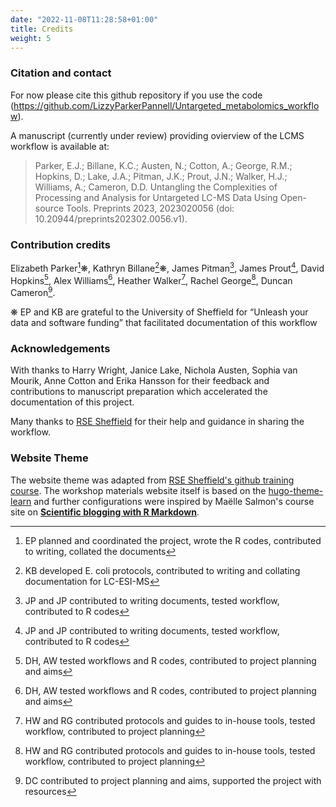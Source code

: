 ```yaml
---
date: "2022-11-08T11:28:58+01:00"
title: Credits
weight: 5
---
```


### Citation and contact
For now please cite this github repository if you use the code (https://github.com/LizzyParkerPannell/Untargeted_metabolomics_workflow).

A manuscript (currently under review) providing ovierview of the LCMS workflow is available at:

> Parker, Ε.J.; Billane, K.C.; Austen, N.; Cotton, A.; George, R.M.; Hopkins, D.; Lake, J.A.; Pitman, J.K.; Prout, J.N.; Walker, H.J.; Williams, A.; Cameron, D.D. Untangling the Complexities of Processing and Analysis for Untargeted LC-MS Data Using Open-source Tools. Preprints 2023, 2023020056 (doi: 10.20944/preprints202302.0056.v1).

### Contribution credits
Elizabeth Parker[^1]❋, Kathryn Billane[^2]❋, James Pitman[^3], James Prout[^3], David Hopkins[^5], Alex Williams[^5], Heather Walker[^4], Rachel George[^4], Duncan Cameron[^6].

❋ EP and KB are grateful to the University of Sheffield for “Unleash your data and software funding” that facilitated documentation of this workflow

[^1]: EP planned and coordinated the project, wrote the R codes, contributed to writing, collated the documents
[^2]: KB developed E. coli protocols, contributed to writing and collating documentation for LC-ESI-MS
[^3]: JP and JP contributed to writing documents, tested workflow, contributed to R codes
[^4]: HW and RG contributed protocols and guides to in-house tools, tested workflow, contributed to project planning
[^5]: DH, AW tested workflows and R codes, contributed to project planning and aims
[^6]: DC contributed to project planning and aims, supported the project with resources

### Acknowledgements
With thanks to Harry Wright, Janice Lake, Nichola Austen, Sophia van Mourik, Anne Cotton and Erika Hansson for their feedback and contributions to manuscript preparation which accelerated the documentation of this project.

Many thanks to [RSE Sheffield](https://github.com/RSE-Sheffield) for their help and guidance in sharing the workflow.

### Website Theme

The website theme was adapted from [RSE Sheffield's github training course](https://github.com/RSE-Sheffield/git-github-zero-to-hero). The workshop materials website itself is based on the [hugo-theme-learn](https://github.com/matcornic/hugo-theme-learn) and further configurations were inspired by Maëlle Salmon's course site on [**Scientific blogging with R Markdown**](https://github.com/maelle/rmd-blogging-course).
